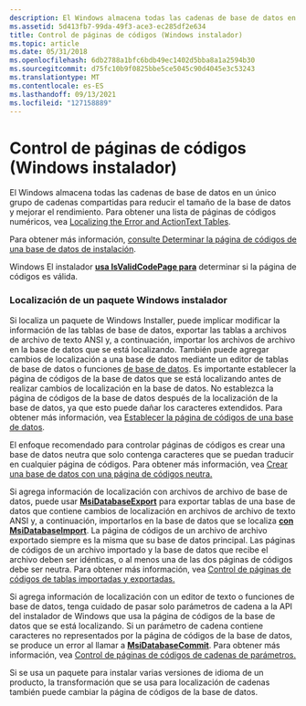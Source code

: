 ```yaml
---
description: El Windows almacena todas las cadenas de base de datos en un único grupo de cadenas compartidas para reducir el tamaño de la base de datos y mejorar el rendimiento. Para obtener una lista de páginas de códigos numéricos, vea Localización de las tablas Error y ActionText.
ms.assetid: 5d413fb7-99da-49f3-ace3-ec285df2e634
title: Control de páginas de códigos (Windows instalador)
ms.topic: article
ms.date: 05/31/2018
ms.openlocfilehash: 6db2788a1bfc6bdb49ec1402d5bba8a1a2594b30
ms.sourcegitcommit: d75fc10b9f0825bbe5ce5045c90d4045e3c53243
ms.translationtype: MT
ms.contentlocale: es-ES
ms.lasthandoff: 09/13/2021
ms.locfileid: "127158889"
---
```

# <a name="code-page-handling-windows-installer"></a>Control de páginas de códigos (Windows instalador)

El Windows almacena todas las cadenas de base de datos en un único grupo de cadenas compartidas para reducir el tamaño de la base de datos y mejorar el rendimiento. Para obtener una lista de páginas de códigos numéricos, vea [Localizing the Error and ActionText Tables](localizing-the-error-and-actiontext-tables.md).

Para obtener más información, [consulte Determinar la página de códigos de una base de datos de instalación](determining-an-installation-database-s-code-page.md).

Windows El instalador [**usa IsValidCodePage para**](/windows/desktop/api/winnls/nf-winnls-isvalidcodepage) determinar si la página de códigos es válida.

### <a name="localizing-a-windows-installer-package"></a>Localización de un paquete Windows instalador

Si localiza un paquete de Windows Installer, puede implicar modificar la información de las tablas de base de datos, exportar las tablas a archivos de archivo de texto ANSI y, a continuación, importar los archivos de archivo en la base de datos que se está localizando. También puede agregar cambios de localización a una base de datos mediante un editor de tablas de base de datos o funciones [de base de datos](database-functions.md). Es importante establecer la página de códigos de la base de datos que se está localizando antes de realizar cambios de localización en la base de datos. No establezca la página de códigos de la base de datos después de la localización de la base de datos, ya que esto puede dañar los caracteres extendidos. Para obtener más información, vea [Establecer la página de códigos de una base de datos](setting-the-code-page-of-a-database.md).

El enfoque recomendado para controlar páginas de códigos es crear una base de datos neutra que solo contenga caracteres que se puedan traducir en cualquier página de códigos. Para obtener más información, vea [Crear una base de datos con una página de códigos neutra.](creating-a-database-with-a-neutral-code-page.md)

Si agrega información de localización con archivos de archivo de base de datos, puede usar [**MsiDatabaseExport**](/windows/desktop/api/Msiquery/nf-msiquery-msidatabaseexporta) para exportar tablas de una base de datos que contiene cambios de localización en archivos de archivo de texto ANSI y, a continuación, importarlos en la base de datos que se localiza [**con MsiDatabaseImport**](/windows/desktop/api/Msiquery/nf-msiquery-msidatabaseimporta). La página de códigos de un archivo de archivo exportado siempre es la misma que su base de datos principal. Las páginas de códigos de un archivo importado y la base de datos que recibe el archivo deben ser idénticas, o al menos una de las dos páginas de códigos debe ser neutra. Para obtener más información, vea [Control de páginas de códigos de tablas importadas y exportadas.](code-page-handling-of-imported-and-exported-tables.md)

Si agrega información de localización con [](database-functions.md) un editor de texto o funciones de base de datos, tenga cuidado de pasar solo parámetros de cadena a la API del instalador de Windows que usa la página de códigos de la base de datos que se está localizando. Si un parámetro de cadena contiene caracteres no representados por la página de códigos de la base de datos, se produce un error al llamar a [**MsiDatabaseCommit**](/windows/desktop/api/Msiquery/nf-msiquery-msidatabasecommit). Para obtener más información, vea [Control de páginas de códigos de cadenas de parámetros.](code-page-handling-of-parameter-strings.md)

Si se usa un paquete para instalar varias versiones de idioma de un producto, la transformación que se usa para localización de cadenas también puede cambiar la página de códigos de la base de datos.

 

 
